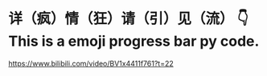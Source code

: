 # 详（疯）情（狂）请（引）见（流） 👇 This is a emoji progress bar py code. 
 https://www.bilibili.com/video/BV1x4411f761?t=22
